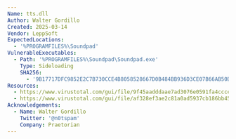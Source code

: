 ```yaml
---
Name: tts.dll
Author: Walter Gordillo
Created: 2025-03-14
Vendor: LeppSoft
ExpectedLocations:
  - '%PROGRAMFILES%\Soundpad'
VulnerableExecutables:
  - Path: '%PROGRAMFILES%\Soundpad\Soundpad.exe'
    Type: Sideloading
    SHA256:
      - '9B17717DFC9852E2C7B730CCE4B8058528667D0B484BB936D3CE07B66AB50D72'
Resources:
  - https://www.virustotal.com/gui/file/9f45aadddaae7ad3076e0591fa4ccce302248c079dc07f5c9e3da788bdae0292/relations
  - https://www.virustotal.com/gui/file/af328ef3ae2c81a0ad5937cb186bb45d3190dbee390e180240e0a0218a1bce98
Acknowledgements:
  - Name: Walter Gordillo
    Twitter: '@n0tspam'
    Company: Praetorian
---
```


